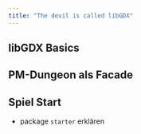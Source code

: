 ```yaml
---
title: "The devil is called libGDX"
---
```


## libGDX Basics

## PM-Dungeon als Facade

## Spiel Start
- package `starter` erklären
